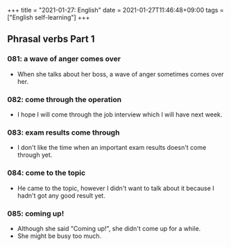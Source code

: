 +++
title =  "2021-01-27: English"
date = 2021-01-27T11:46:48+09:00
tags = ["English self-learning"]
+++

## Phrasal verbs Part 1

### 081: a wave of anger **comes over**

- When she talks about her boss, a wave of anger sometimes comes over her.

### 082: **come through** the operation

- I hope I will come through the job interview which I will have next week.

### 083: exam results **come through**

- I don't like the time when an important exam results doesn't come through yet.

### 084: **come to** the topic

- He came to the topic, however I didn't want to talk about it because I hadn't got any good result yet.

### 085: **coming up**!

- Although she said "Coming up!", she didn't come up for a while.
- She might be busy too much.

